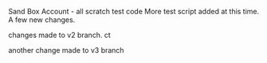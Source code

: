 Sand Box Account - all scratch test code
More test script added at this time.  A few new changes. 


changes made to v2 branch. ct

another change made to v3 branch
